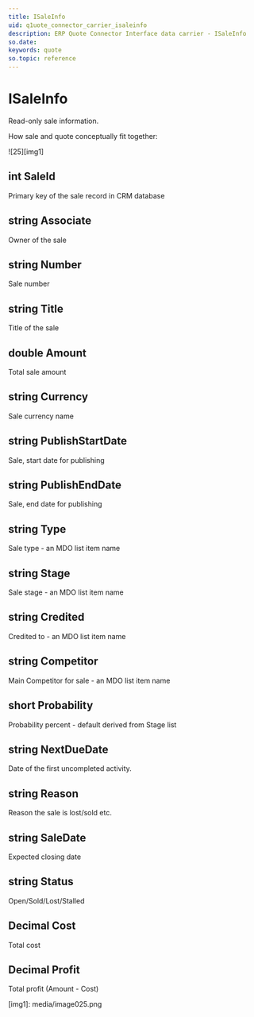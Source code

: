 ```yaml
---
title: ISaleInfo
uid: q1uote_connector_carrier_isaleinfo
description: ERP Quote Connector Interface data carrier - ISaleInfo
so.date:
keywords: quote
so.topic: reference
---
```


# ISaleInfo

Read-only sale information.

How sale and quote conceptually fit together:

![25][img1]

## int SaleId

Primary key of the sale record in CRM database

## string Associate

Owner of the sale

## string Number

Sale number

## string Title

Title of the sale

## double Amount

Total sale amount

## string Currency

Sale currency name

## string PublishStartDate

Sale, start date for publishing

## string PublishEndDate

Sale, end date for publishing

## string Type

Sale type - an MDO list item name

## string Stage

Sale stage - an MDO list item name

## string Credited

Credited to - an MDO list item name

## string Competitor

Main Competitor for sale - an MDO list item name

## short Probability

Probability percent - default derived from Stage list

## string NextDueDate

Date of the first uncompleted activity.

## string Reason

Reason the sale is lost/sold etc.

## string SaleDate

Expected closing date

## string Status

Open/Sold/Lost/Stalled

## Decimal Cost

Total cost

## Decimal Profit

Total profit (Amount - Cost)

<!-- Referenced images -->
[img1]: media/image025.png <!-- http://www.yuml.me/diagram/scruffy;/class/%5BSale%5D-%3E%5BQuote%5D,%20%5BQuote%5D-%3E%5BQuoteRevision%5D,%20%5BQuoteRevision%5D-%3E%5BQuoteAlternative%5D.png -->
